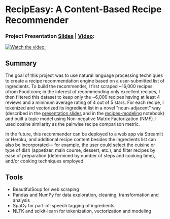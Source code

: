 # RecipEasy: A Content-Based Recipe Recommender 

### 	 Project Presentation [Slides](https://github.com/andreilevin/RecipEasy/blob/main/AndreiPresentation.pdf) | [Video](https://youtu.be/dnke4mA-c6c):

[![Watch the video:](https://raw.githubusercontent.com/andreilevin/RecipEasy/main/youtube_screen.jpg)](https://youtu.be/dnke4mA-c6c)

## Summary

The goal of this project was to use natural language processing techniques to create a recipe recommendation engine based on a user-submitted list of ingredients.   To build the recommender, I first scraped ~16,000 recipes ofrom Food.com;  in the interest of recommending only excellent recipes, I then filtered this dataset to keep only the ~6,000 recipes having at least 4 reviews and a minimum average rating of 4 out of 5 stars.  For each recipe, I tokenized and vectorized its ingredient list in a novel "noun-adjacent" way (described in the [presentation slides](https://github.com/andreilevin/RecipEasy/blob/main/AndreiPresentation.pdf) and in the [recipes-modeling](https://github.com/andreilevin/RecipEasy/blob/main/recipes-modeling.ipynb) notebook) and built a topic model using Non-negative Matrix Factorization (NMF).  I used cosine similarity as the pairwise recipe comparison metric. 

In the future, this recommender can be deployed to a web app via Streamlit or Heroku, and additional recipe content besides the ingredients list can also be incorporated— for example, the user could select the cuisine or type of dish (appetizer, main course, dessert, etc.), and filter recipes by ease of preparation (determined by number of steps and cooking time), and/or cooking techniques employed.

## Tools

- BeautifulSoup for web scraping
- Pandas and NumPy for data exploration, cleaning, transformation and analysis
- SpaCy for part-of-speech tagging of ingredients
- NLTK and scikit-learn for tokenization, vectorization and modeling 
